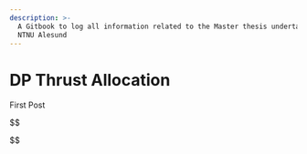 ```yaml
---
description: >-
  A Gitbook to log all information related to the Master thesis undertaken at
  NTNU Alesund
---
```


# DP Thrust Allocation

First Post 

$$

$$

